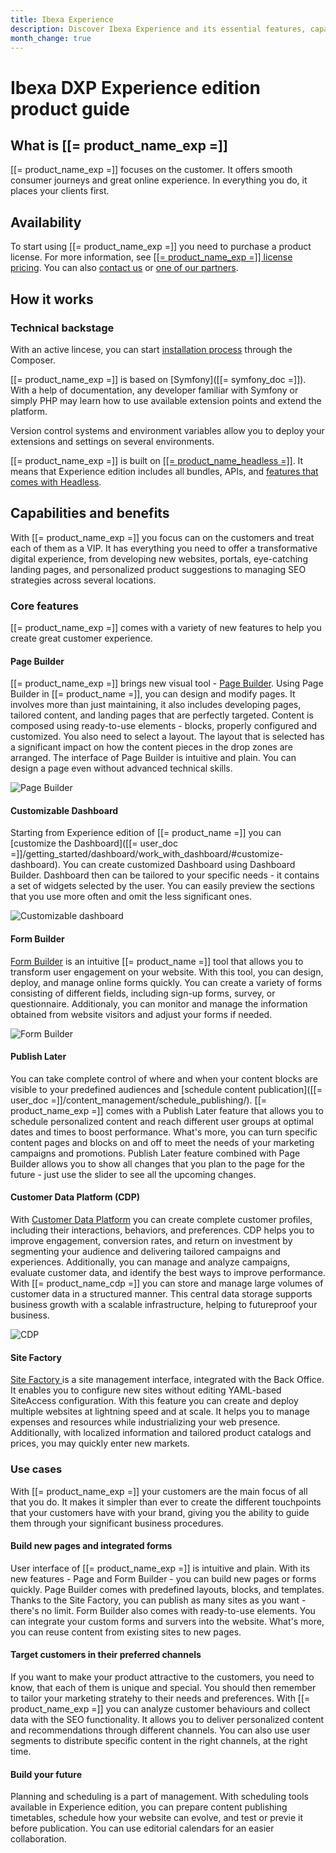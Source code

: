 ```yaml
---
title: Ibexa Experience
description: Discover Ibexa Experience and its essential features, capabilities and benefits.
month_change: true
---
```


# Ibexa DXP Experience edition product guide

## What is [[= product_name_exp =]]

[[= product_name_exp =]] focuses on the customer.
It offers smooth consumer journeys and great online experience. In everything you do, it places your clients first.

## Availability

To start using [[= product_name_exp =]] you need to purchase a product license.
For more information, see [[[= product_name_exp =]] license pricing](https://www.ibexa.co/products/pricing?tab=2).
You can also [contact us](https://www.ibexa.co/about-ibexa/contact-us) or [one of our partners](https://www.ibexa.co/partners).

## How it works

### Technical backstage

With an active lincese, you can start [installation process](install_ibexa_dxp.md) through the Composer.

[[= product_name_exp =]] is based on [Symfony]([[= symfony_doc =]]). With a help of documentation, any developer familiar with Symfony or simply PHP may learn how to use available extension points and extend the platform.

Version control systems and environment variables allow you to deploy your extensions and settings on several environments.

[[= product_name_exp =]] is built on [[[= product_name_headless =]]](headless.md). It means that Experience edition includes all bundles, APIs, and [features that comes with Headless](headless.md#core-features).

## Capabilities and benefits

With [[= product_name_exp =]] you focus can on the customers and treat each of them as a VIP.
It has everything you need to offer a transformative digital experience, from developing new websites, portals, eye-catching landing pages, and personalized product suggestions to managing SEO strategies across several locations.

### Core features

[[= product_name_exp =]] comes with a variety of new features to help you create great customer experience.

#### Page Builder

[[= product_name_exp =]] brings new visual tool - [Page Builder](page_builder_guide.md). Using Page Builder in [[= product_name =]], you can design and modify pages. It involves more than just maintaining, it also includes developing pages, tailored content, and landing pages that are perfectly targeted. Content is composed using ready-to-use elements - blocks, properly configured and customized.
You also need to select a layout. The layout that is selected has a significant impact on how the content pieces in the drop zones are arranged.
The interface of Page Builder is intuitive and plain. You can design a page even without advanced technical skills.

![Page Builder](page_builder.png)

#### Customizable Dashboard

Starting from Experience edition of [[= product_name =]] you can [customize the Dashboard]([[= user_doc =]]/getting_started/dashboard/work_with_dashboard/#customize-dashboard).
You can create customized Dashboard using Dashboard Builder. Dashboard then can be tailored to your specific needs - it contains a set of widgets selected by the user. You can easily preview the sections that you use more often and omit the less significant ones.

![Customizable dashboard](customizable_dashboard.png)

#### Form Builder

[Form Builder](form_builder_guide.md) is an intuitive [[= product_name =]] tool that allows you to transform user engagement on your website.
With this tool, you can design, deploy, and manage online forms quickly.
You can create a variety of forms consisting of different fields, including sign-up forms, survey, or questionnaire.
Additionaly, you can monitor and manage the information obtained from website visitors and adjust your forms if needed.

![Form Builder](form_builder.png)

#### Publish Later

You can take complete control of where and when your content blocks are visible to your predefined audiences and [schedule content publication]([[= user_doc =]]/content_management/schedule_publishing/).
[[= product_name_exp =]] comes with a Publish Later feature that allows you to schedule personalized content and reach different user groups at optimal dates and times to boost performance.
What's more, you can turn specific content pages and blocks on and off to meet the needs of your marketing campaigns and promotions.
Publish Later feature combined with Page Builder allows you to show all changes that you plan to the page for the future - just use the slider to see all the upcoming changes.

#### Customer Data Platform (CDP)

With [Customer Data Platform](cdp_guide.md) you can create complete customer profiles, including their interactions, behaviors, and preferences.
CDP helps you to improve engagement, conversion rates, and return on investment by segmenting your audience and delivering tailored campaigns and experiences.
Additionally, you can manage and analyze campaigns, evaluate customer data, and identify the best ways to improve performance.
With [[= product_name_cdp =]] you can store and manage large volumes of customer data in a structured manner. This central data storage supports business growth with a scalable infrastructure, helping to futureproof your business.

![CDP](cdp.png)

#### Site Factory

[Site Factory ](site_factory.md) is a site management interface, integrated with the Back Office. It enables you to configure new sites without editing YAML-based SiteAccess configuration.
With this feature you can create and deploy multiple websites at lightning speed and at scale.
It helps you to manage expenses and resources while industrializing your web presence. Additionally, with localized information and tailored product catalogs and prices, you may quickly enter new markets. 

### Use cases

With [[= product_name_exp =]] your customers are the main focus of all that you do.
It makes it simpler than ever to create the different touchpoints that your customers have with your brand, giving you the ability to guide them through your significant business procedures. 

#### Build new pages and integrated forms

User interface of [[= product_name_exp =]] is intuitive and plain. With its new features - Page and Form Builder - you can build new pages or forms quickly. Page Builder comes with predefined layouts, blocks, and templates. Thanks to the Site Factory, you can publish as many sites as you want - there's no limit. Form Builder also comes with ready-to-use elements. You can integrate your custom forms and survers into the website. What's more, you can reuse content from existing sites to new pages.

#### Target customers in their preferred channels

If you want to make your product attractive to the customers, you need to know, that each of them is unique and special. You should then remember to tailor your marketing stratehy to their needs and preferences. 
With [[= product_name_exp =]] you can analyze customer behaviours and collect data with the SEO functionality. It allows you to deliver personalized content and recommendations through different channels. You can also use user segments to distribute specific content in the right channels, at the right time.

#### Build your future

Planning and scheduling is a part of management. With scheduling tools available in Experience edition, you can prepare content publishing timetables, schedule how your website can evolve, and test or previe it before publication. You can use editorial calendars for an easier collaboration.